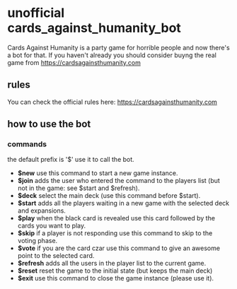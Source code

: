 # unofficial cards_against_humanity_bot
Cards Against Humanity is a party game for horrible people and now there's a bot for that.
If you haven't already you should consider buyng the real game from https://cardsagainsthumanity.com
## rules
You can check the official rules here: https://cardsagainsthumanity.com

## how to use the bot
### commands
the default prefix is '$' use it to call the bot.
- **$new** use this command to start a new game instance.
- **$join** adds the user who entered the command to the players list (but not in the game: see $start and $refresh).
- **$deck** select the main deck (use this command before $start).
- **$start** adds all the players waiting in a new game with the selected deck and expansions.
- **$play** when the black card is revealed use this card followed by the cards you want to play.
- **$skip** if a player is not responding use this command to skip to the voting phase.
- **$vote** if you are the card czar use this command to give an awesome point to the selected card.
- **$refresh** adds all the users in the player list to the current game.
- **$reset** reset the game to the initial state (but keeps the main deck)
- **$exit** use this command to close the game instance (please use it).
